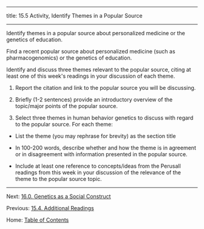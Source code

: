 ----------

title: 15.5 Activity, Identify Themes in a Popular Source

----------

Identify themes in a popular source about personalized medicine or the genetics of education. 

Find a recent popular source about personalized medicine (such as pharmacogenomics) or the genetics of education. 

Identify and discuss three themes relevant to the popular source, citing at least one of this week's readings in your discussion of each theme.

1. Report the citation and link to the popular source you will be discussing.

2. Briefly (1-2 sentences) provide an introductory overview of the topic/major points of the popular source.

3. Select three themes in human behavior genetics to discuss with regard to the popular source. For each theme:

- List the theme (you may rephrase for brevity) as the section title

- In 100-200 words, describe whether and how the theme is in agreement or in disagreement with information presented in the popular source.

- Include at least one reference to concepts/ideas from the Perusall readings from this week in your discussion of the relevance of the theme to the popular source topic.

--------

Next: [16.0. Genetics as a Social Construct](../ch16/16.0_genetics_as_a_social_construct.md)

Previous: [15.4. Additional Readings](15.4_readings.md)

Home: [Table of Contents](../README.md)

